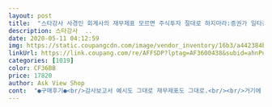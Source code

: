 ```yaml
---
layout: post 
title:  "스타강사 사경인 회계사의 재무제표 모르면 주식투자 절대로 하지마라:증권가 일타강사 사경인 회계사가 알려주는 재무제표 바이블, 베가북스" 
description: 스타강사  ..
date: 2020-05-11 04:12:59 
img: https://static.coupangcdn.com/image/vendor_inventory/16b3/a442384bf248f79f46b3386c4b4e659bc36685a2e404f0161b7cf755e88c.jpg 
linkUrl: https://link.coupang.com/re/AFFSDP?lptag=AF3600438&subid=ahnPublicAsk&pageKey=1173502099&itemId=2151807334&vendorItemId=70150104320&traceid=V0-113-d8ecca6b984812b2 
categories: [1019] 
color: CF36BB 
price: 17820 
author: Ask View Shop 
cont:  "●구매후기●<br/>감사보고서 예시도 그대로 재무제표도 그대로.<br/><br/>거기에 실제 회사들 예시가 있어서 더 이해하기.<br/>쉽고 흥미가 생기네요<br/>매번 삼프로 TV 같은 유튜브만 봤는데, 확실히 영상으로 보는건<br/>물론 실전에 적용하려면 더 심도있게 공부를 해야겠지만 저자가 책에도 써놓은것처럼<br/>빌려서 볼까.<br/>.<br/> 했는데 구매하길 잘한거 같아요!<br/>생각보다 훨씬 쉽고 재미있게 설명되어있어서 좋았습니다.<br/><br/>아~ 그렇구나~<br/>앞으로 실전에서 기업 분석해 가며 해봐야겠어요<br/>어렵지만 끝까지 읽은 보암이 있네요 ㅎ<br/>예시도 모두 실제 예시여서 이해하기도 너무 좋았고요.<br/><br/>요 책에 밑줄 쫙쫙 그어 가면서 메모 남겨가면서 공부하고 있습니다.<br/><br/>이 책은 좋은 회사를 찾기 보다는 나쁜 회사를 거르는 방법을 알려주는데.<br/>초점이.<br/>맞춰져있어서<br/>재무제표 잘 모르는 사람들이 읽기에도 정말.<br/>쉽고 흥미롭게.<br/>풀어 낸거같아요<br/>저같은 왕 초보도 이해하기 쉽게 적혀있지만 너무 뻔하지 않은 내용이 좋았습니다.<br/><br/>저같은 팔랑귀나 주식초보들에겐 꼭 한번은 읽어봐야할듯해요<br/>주식 투자 전에 꼭 읽어야 할 책이 맞습니다<br/>추천합니다!!!<br/>하고 넘기게 되더라고요.<br/> 한귀로 흘러 나가는 것 처럼 머릿속에 암기가 안되더라고요.<br/><br/>한번 슥 보고 마는게 아니라 그때그때 꺼내서 볼 수 있는 지침서가 된것 같아 매우 만족하고 있습니다!<br/>해석하는 연습도 해보고 있습니다~<br/>" 
---
```

